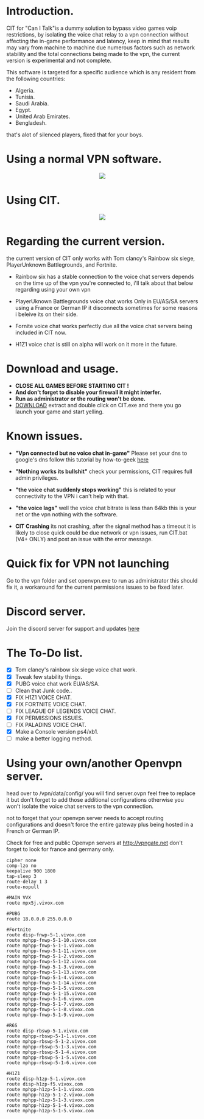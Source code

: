 # Introduction.
CIT for "Can I Talk"is a dummy solution to bypass video games voip restrictions, by isolating the voice chat relay to a vpn connection without affecting the in-game performance and latency, keep in mind that results may vary from machine to machine due numerous factors such as network stability and the total connections being made to the vpn, the current version is experimental and not complete.


This software is targeted for a specific audience which is any resident from the following countries:

- Algeria. 
- Tunisia. 
- Saudi Arabia. 
- Egypt. 
- United Arab Emirates. 
- Bengladesh. 

that's alot of silenced players, fixed that for your boys.

# Using a normal VPN software.
<p align="center"> 
<img src="https://i.imgur.com/XZRB7Je.png">
</p>

                                       

# Using CIT.
<p align="center"> 
<img src="https://i.imgur.com/VOs6LS4.png">
</p>
                                             


# Regarding the current version.
the current version of CIT only works with Tom clancy's Rainbow six siege, PlayerUnknown Battlegrounds, and Fortnite.
- Rainbow six has a stable connection to the voice chat servers depends on the time up of the vpn you're connected to, i'll talk about that below regarding using your own vpn

- PlayerUknown Battlegrounds voice chat works Only in EU/AS/SA servers using a France or German IP  it disconnects sometimes for some reasons i beleive its on their side.

- Fornite voice chat works perfectly due all the voice chat servers being included in CIT now.

- H1Z1 voice chat is still on alpha will work on it more in the future.

# Download and usage.
- **CLOSE ALL GAMES BEFORE STARTING CIT !**
- **And don't forget to disable your firewall it might interfer.**
- **Run as administrator or the routing won't be done.**
- [DOWNLOAD](https://github.com/Redrrx/CIT/releases/download/RC-1.0/binaries_RC-1.0.zip) extract and double click on CIT.exe and there you go launch your game and start yelling.


# Known issues.
- **"Vpn connected but no voice chat in-game"** Please set your dns to google's dns follow this tutorial by how-to-geek [here](https://www.howtogeek.com/164981/how-to-switch-to-opendns-or-google-dns-to-speed-up-web-browsing/)

- **"Nothing works its bullshit"**
check your permissions, CIT requires full admin privileges.
- **"the voice chat suddenly stops working"**
this is related to your connectivity to the VPN i can't help with that.
- **"the voice lags"**
well the voice chat bitrate is less than 64kb this is your net or the vpn nothing with the software. 
- **CIT Crashing**
its not crashing, after the signal method has a timeout it is likely to close quick could be due network or vpn issues, run CIT.bat  (V4+ ONLY) and post an issue with the error message.
# Quick fix for VPN not launching 
Go to the vpn folder and set openvpn.exe to run as administrator this should fix it, a workaround for the current permissions issues to be fixed later.
# Discord server.
Join the discord server for support and updates [here](https://discord.gg/W4Q3BSG)
# The To-Do list.

- [x] Tom clancy's rainbow six siege voice chat work.
- [X] Tweak few stability things.
- [X] PUBG voice chat work EU/AS/SA.
- [ ] Clean that Junk code..
- [X] FIX H1Z1 VOICE CHAT.
- [X] FIX FORTNITE VOICE CHAT.
- [ ] FIX LEAGUE OF LEGENDS VOICE CHAT.
- [X] FIX PERMISSIONS ISSUES.
- [ ] FIX PALADINS VOICE CHAT.
- [X] Make a Console version ps4/xb1. 
- [ ] make a better logging method.
# Using your own/another Openvpn server.
head over to /vpn/data/config/ you will find server.ovpn feel free to replace it but don't forget to add those additional configurations otherwise you won't isolate the voice chat servers to the vpn connection. 

not to forget that your openvpn server needs to accept routing configurations and doesn't force the entire gateway plus being hosted in a French or German IP.

Check for free and public Openvpn servers at http://vpngate.net don't forget to look for france and germany only.

```
cipher none
comp-lzo no
keepalive 900 1800
tap-sleep 3
route-delay 1 3
route-nopull

#MAIN VVX
route mpx5j.vivox.com

#PUBG
route 18.0.0.0 255.0.0.0

#Fortnite
route disp-fnwp-5-1.vivox.com
route mphpp-fnwp-5-1-10.vivox.com
route mphpp-fnwp-5-1-1.vivox.com
route mphpp-fnwp-5-1-11.vivox.com
route mphpp-fnwp-5-1-2.vivox.com
route mphpp-fnwp-5-1-12.vivox.com
route mphpp-fnwp-5-1-3.vivox.com
route mphpp-fnwp-5-1-13.vivox.com
route mphpp-fnwp-5-1-4.vivox.com
route mphpp-fnwp-5-1-14.vivox.com
route mphpp-fnwp-5-1-5.vivox.com
route mphpp-fnwp-5-1-15.vivox.com
route mphpp-fnwp-5-1-6.vivox.com
route mphpp-fnwp-5-1-7.vivox.com
route mphpp-fnwp-5-1-8.vivox.com
route mphpp-fnwp-5-1-9.vivox.com

#R6S
route disp-rbswp-5-1.vivox.com
route mphpp-rbswp-5-1-1.vivox.com
route mphpp-rbswp-5-1-2.vivox.com
route mphpp-rbswp-5-1-3.vivox.com
route mphpp-rbswp-5-1-4.vivox.com
route mphpp-rbswp-5-1-5.vivox.com
route mphpp-rbswp-5-1-6.vivox.com

#H1Z1
route disp-h1zp-5-1.vivox.com
route disp-h1zp-f5.vivox.com
route mphpp-h1zp-5-1-1.vivox.com
route mphpp-h1zp-5-1-2.vivox.com
route mphpp-h1zp-5-1-3.vivox.com
route mphpp-h1zp-5-1-4.vivox.com
route mphpp-h1zp-5-1-5.vivox.com

```

